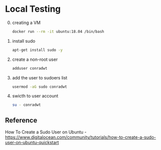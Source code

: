 # Local Testing

0.  creating a VM

    ```bash
    docker run --rm -it ubuntu:18.04 /bin/bash
    ```

1.  install sudo

    ```bash
    apt-get install sudo -y
    ```

2.  create a non-root user

    ```bash
    adduser conradwt
    ```

3.  add the user to sudoers list

    ```bash
    usermod -aG sudo conradwt
    ```

4.  swicth to user account

    ```bash
    su - conradwt
    ```

## Reference

How To Create a Sudo User on Ubuntu - https://www.digitalocean.com/community/tutorials/how-to-create-a-sudo-user-on-ubuntu-quickstart
